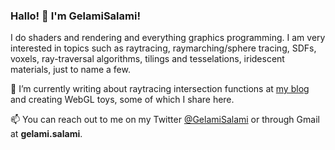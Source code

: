 ### Hallo! 👋 I'm GelamiSalami!
I do shaders and rendering and everything graphics programming. I am very interested in topics such as raytracing, raymarching/sphere tracing, SDFs, voxels, ray-traversal algorithms, tilings and tesselations, iridescent materials, just to name a few.

🔭 I’m currently writing about raytracing intersection functions at [my blog](https://gelamisalami.github.io/blog/) and creating WebGL toys, some of which I share here.

📫 You can reach out to me on my Twitter [@GelamiSalami](https://twitter.com/GelamiSalami) or through Gmail at **gelami.salami**.

<!--
**GelamiSalami/GelamiSalami** is a ✨ _special_ ✨ repository because its `README.md` (this file) appears on your GitHub profile.

Here are some ideas to get you started:

- 🔭 I’m currently working on ...
- 🌱 I’m currently learning ...
- 👯 I’m looking to collaborate on ...
- 🤔 I’m looking for help with ...
- 💬 Ask me about ...
- 📫 How to reach me: ...
- 😄 Pronouns: ...
- ⚡ Fun fact: ...
-->
